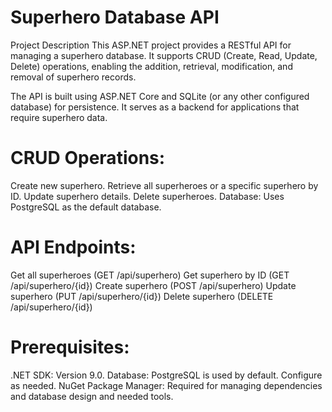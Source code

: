 # Superhero Database API
Project Description
This ASP.NET project provides a RESTful API for managing a superhero database. It supports CRUD (Create, Read, Update, Delete) operations, enabling the addition, retrieval, modification, and removal of superhero records.

The API is built using ASP.NET Core and SQLite (or any other configured database) for persistence. It serves as a backend for applications that require superhero data.

# CRUD Operations:
Create new superhero.
Retrieve all superheroes or a specific superhero by ID.
Update superhero details.
Delete superheroes.
Database: Uses PostgreSQL as the default database.
# API Endpoints:
Get all superheroes (GET /api/superhero)
Get superhero by ID (GET /api/superhero/{id})
Create superhero (POST /api/superhero)
Update superhero (PUT /api/superhero/{id})
Delete superhero (DELETE /api/superhero/{id})
# Prerequisites:
.NET SDK: Version 9.0.
Database: PostgreSQL is used by default. Configure as needed.
NuGet Package Manager: Required for managing dependencies and database design and needed tools.
